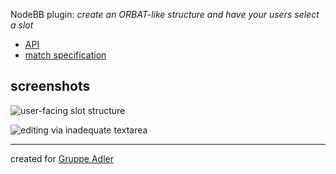 NodeBB plugin: *create an ORBAT-like structure and have your users select a slot*

* [API](docs/api/index.md)
* [match specification](docs/match.md)

## screenshots

![user-facing slot structure](https://i.imgur.com/0aI5tQc.png)

![editing via inadequate textarea](https://i.imgur.com/2YCoh4c.png)

----

created for [Gruppe Adler](http://www.gruppe-adler.de)


